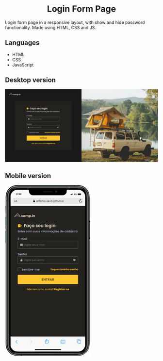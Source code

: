 <h1 align="center">Login Form Page</h1>
Login form page in a responsive layout, with show and hide password functionality. Made using HTML, CSS and JS.

## Languages
- HTML
- CSS
- JavaScript

## Desktop version
<img src="./images/images/pagina-de-login.png" alt="login page desktop">

## Mobile version
<img width="280px" src="./images/images/mobile.png" alt="login page mobile">
